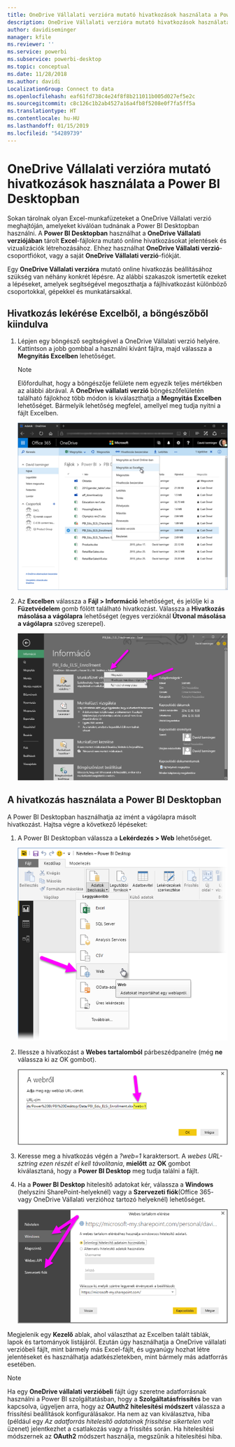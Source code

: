 ```yaml
---
title: OneDrive Vállalati verzióra mutató hivatkozások használata a Power BI Desktopban
description: OneDrive Vállalati verzióra mutató hivatkozások használata a Power BI Desktopban
author: davidiseminger
manager: kfile
ms.reviewer: ''
ms.service: powerbi
ms.subservice: powerbi-desktop
ms.topic: conceptual
ms.date: 11/28/2018
ms.author: davidi
LocalizationGroup: Connect to data
ms.openlocfilehash: eaf61fd738c4e24f8f8b211011b005d027ef5e2c
ms.sourcegitcommit: c8c126c1b2ab4527a16a4fb8f5208e0f7fa5ff5a
ms.translationtype: HT
ms.contentlocale: hu-HU
ms.lasthandoff: 01/15/2019
ms.locfileid: "54289739"
---
```

# <a name="use-onedrive-for-business-links-in-power-bi-desktop"></a>OneDrive Vállalati verzióra mutató hivatkozások használata a Power BI Desktopban
Sokan tárolnak olyan Excel-munkafüzeteket a OneDrive Vállalati verzió meghajtóján, amelyeket kiválóan tudnának a Power BI Desktopban használni. A **Power BI Desktopban** használhat a **OneDrive Vállalati verziójában** tárolt **Excel**-fájlokra mutató online hivatkozásokat jelentések és vizualizációk létrehozásához. Ehhez használhat **OneDrive Vállalati verzió**-csoportfiókot, vagy a saját **OneDrive Vállalati verzió**-fiókját.

Egy **OneDrive Vállalati verzióra** mutató online hivatkozás beállításához szükség van néhány konkrét lépésre. Az alábbi szakaszok ismertetik ezeket a lépéseket, amelyek segítségével megoszthatja a fájlhivatkozást különböző csoportokkal, gépekkel és munkatársakkal.

## <a name="get-a-link-from-excel-starting-in-the-browser"></a>Hivatkozás lekérése Excelből, a böngészőből kiindulva
1. Lépjen egy böngésző segítségével a OneDrive Vállalati verzió helyére. Kattintson a jobb gombbal a használni kívánt fájlra, majd válassza a **Megnyitás Excelben** lehetőséget.
   
   > [!NOTE]
   > Előfordulhat, hogy a böngészője felülete nem egyezik teljes mértékben az alábbi ábrával. A **OneDrive vállalati verzió** böngészőfelületén található fájlokhoz több módon is kiválaszthatja a **Megnyitás Excelben** lehetőséget. Bármelyik lehetőség megfelel, amellyel meg tudja nyitni a fájlt Excelben.
   > 
   > 
   
   ![](media/desktop-use-onedrive-business-links/odb-links_02.png)
2. Az **Excelben** válassza a **Fájl > Információ** lehetőséget, és jelölje ki a **Füzetvédelem** gomb fölött található hivatkozást. Válassza a **Hivatkozás másolása a vágólapra** lehetőséget (egyes verzióknál **Útvonal másolása a vágólapra** szöveg szerepel).
   
   ![](media/desktop-use-onedrive-business-links/odb-links_03.png)

## <a name="use-the-link-in-power-bi-desktop"></a>A hivatkozás használata a Power BI Desktopban
A Power BI Desktopban használhatja az imént a vágólapra másolt hivatkozást. Hajtsa végre a következő lépéseket:

1. A Power BI Desktopban válassza a **Lekérdezés > Web** lehetőséget.
   
   ![](media/desktop-use-onedrive-business-links/odb-links_04.png)
2. Illessze a hivatkozást a **Webes tartalomból** párbeszédpanelre (még **ne** válassza ki az OK gombot).
   
    ![](media/desktop-use-onedrive-business-links/odb-links_05.png)
3. Keresse meg a hivatkozás végén a *?web=1* karaktersort. A *webes URL-sztring ezen részét el kell távolítania*, **mielőtt** az **OK** gombot kiválasztaná, hogy a **Power BI Desktop** meg tudja találni a fájlt.
4. Ha a **Power BI Desktop** hitelesítő adatokat kér, válassza a **Windows** (helyszíni SharePoint-helyeknél) vagy a **Szervezeti fiók**(Office 365- vagy OneDrive Vállalati verzióhoz tartozó helyeknél) lehetőséget.
   
   ![](media/desktop-use-onedrive-business-links/odb-links_06.png)

Megjelenik egy **Kezelő** ablak, ahol választhat az Excelben talált táblák, lapok és tartományok listájáról. Ezután úgy használhatja a OneDrive vállalati verzióbeli fájlt, mint bármely más Excel-fájlt, és ugyanúgy hozhat létre jelentéseket és használhatja adatkészletekben, mint bármely más adatforrás esetében.

> [!NOTE]
> Ha egy **OneDrive vállalati verzióbeli** fájlt úgy szeretne adatforrásnak használni a Power BI szolgáltatásban, hogy a **Szolgáltatásfrissítés** be van kapcsolva, ügyeljen arra, hogy az **OAuth2** **hitelesítési módszert** válassza a frissítési beállítások konfigurálásakor. Ha nem az van kiválasztva, hiba (például egy *Az adatforrás hitelesítő adatainak frissítése sikertelen volt* üzenet) jelentkezhet a csatlakozás vagy a frissítés során. Ha hitelesítési módszernek az **OAuth2** módszert használja, megszűnik a hitelesítési hiba.
> 
> 


